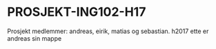 # PROSJEKT-ING102-H17
Prosjekt medlemmer: andreas, eirik, matias og sebastian. h2017
ette er andreas sin mappe
